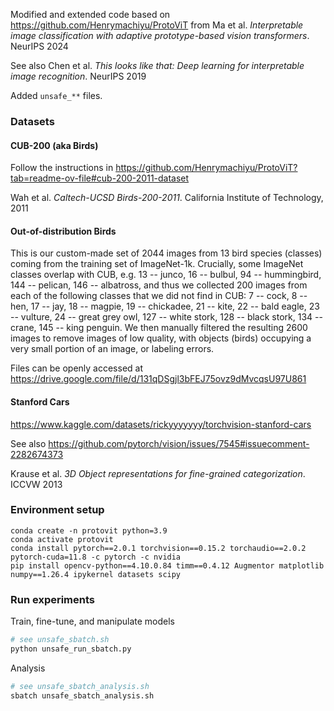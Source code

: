 Modified and extended code based on https://github.com/Henrymachiyu/ProtoViT from Ma et al. *Interpretable image classification with adaptive prototype-based vision transformers*. NeurIPS 2024

See also Chen et al. *This looks like that: Deep learning for interpretable image recognition*. NeurIPS 2019

Added `unsafe_**` files.

### Datasets

#### CUB-200 (aka Birds)

Follow the instructions in https://github.com/Henrymachiyu/ProtoViT?tab=readme-ov-file#cub-200-2011-dataset

Wah et al. *Caltech-UCSD Birds-200-2011*. California Institute of Technology, 2011

#### Out-of-distribution Birds

This is our custom-made set of 2044 images from 13 bird species (classes) coming from the training set of ImageNet-1k.
Crucially, some ImageNet classes overlap with CUB, e.g. 13 -- junco, 16 -- bulbul, 94 -- hummingbird, 144 -- pelican, 146 -- albatross, and thus we collected 200 images from each of the following classes that we did not find in CUB: 7 -- cock, 8 -- hen, 17 -- jay, 18 -- magpie, 19 -- chickadee, 21 -- kite, 22 -- bald eagle, 23 -- vulture, 24 -- great grey owl, 127 -- white stork, 128 -- black stork, 134 -- crane, 145 -- king penguin.
We then manually filtered the resulting 2600 images to remove images of low quality, with objects (birds) occupying a very small portion of an image, or labeling errors.

Files can be openly accessed at https://drive.google.com/file/d/131qDSgjl3bFEJ75ovz9dMvcqsU97U861

#### Stanford Cars

https://www.kaggle.com/datasets/rickyyyyyyy/torchvision-stanford-cars

See also https://github.com/pytorch/vision/issues/7545#issuecomment-2282674373

Krause et al. *3D Object representations for fine-grained categorization*. ICCVW 2013

### Environment setup

```
conda create -n protovit python=3.9
conda activate protovit
conda install pytorch==2.0.1 torchvision==0.15.2 torchaudio==2.0.2 pytorch-cuda=11.8 -c pytorch -c nvidia
pip install opencv-python==4.10.0.84 timm==0.4.12 Augmentor matplotlib numpy==1.26.4 ipykernel datasets scipy
```

### Run experiments

Train, fine-tune, and manipulate models

```bash
# see unsafe_sbatch.sh
python unsafe_run_sbatch.py
```

Analysis

```bash
# see unsafe_sbatch_analysis.sh
sbatch unsafe_sbatch_analysis.sh
```